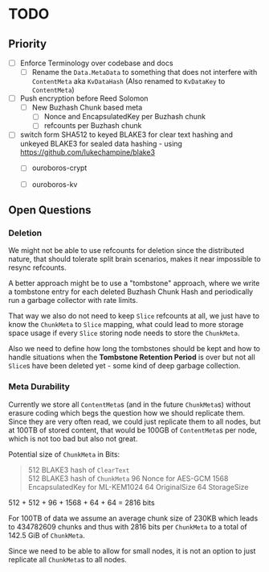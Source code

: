 # TODO

## Priority
- [ ] Enforce Terminology over codebase and docs
  - [ ] Rename the `Data.MetaData` to something that does not interfere with `ContentMeta` aka `KvDataHash` (Also renamed to `KvDataKey` to `ContentMeta`)
- [ ] Push encryption before Reed Solomon
  - [ ] New Buzhash Chunk based meta
    - [ ]  Nonce and EncapsulatedKey per Buzhash chunk
    - [ ]  refcounts per Buzhash chunk
- [ ] switch form SHA512 to keyed BLAKE3 for clear text hashing and unkeyed BLAKE3 for sealed data hashing - using https://github.com/lukechampine/blake3
  - [ ] ouroboros-crypt
  - [ ] ouroboros-kv


## Open Questions

### Deletion
We might not be able to use refcounts for deletion since the distributed nature, that should tolerate split brain scenarios, makes it near impossible to resync refcounts.  

A better approach might be to use a "tombstone" approach, where we write a tombstone entry for each deleted Buzhash Chunk Hash and periodically run a garbage collector with rate limits.  

That way we also do not need to keep `Slice` refcounts at all, we just have to know the `ChunkMeta` to `Slice` mapping, what could lead to more storage space usage if every `Slice` storing node needs to store the `ChunkMeta`.

Also we need to define how long the tombstones should be kept and how to handle situations when the **Tombstone Retention Period** is over but not all `Slice`s have been deleted yet - some kind of deep garbage collection.

### Meta Durability

Currently we store all `ContentMeta`s (and in the future `ChunkMeta`s) without erasure coding which begs the question how we should replicate them.
Since they are very often read, we could just replicate them to all nodes, but at 100TB of stored content, that would be 100GB of `ContentMeta`s per node, which is not too bad but also not great.

Potential size of `ChunkMeta` in Bits:

> 512 BLAKE3 hash of `ClearText`  
> 512 BLAKE3 hash of `ChunkMeta`
> 96 Nonce for AES-GCM
> 1568 EncapsulatedKey for ML-KEM1024
> 64 OriginalSize
> 64 StorageSize

512 + 512 + 96 + 1568 + 64 + 64 = 2816 bits 

For 100TB of data we assume an average chunk size of 230KB which leads to 434782609 chunks and thus with 2816 bits per `ChunkMeta` to a total of 142.5 GiB of `ChunkMeta`.

Since we need to be able to allow for small nodes, it is not an option to just replicate all `ChunkMeta`s to all nodes.
